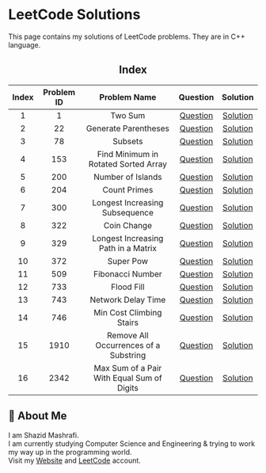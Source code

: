 # LeetCode Solutions

This page contains my solutions of LeetCode problems. They are in C++ language.  


<div align="center">

## Index 

| Index | Problem ID | Problem Name | Question | Solution |
|:-----:| :--------: | :----------: | :------: | :------: |
| 1 | 1 | Two Sum | [Question](https://leetcode.com/problems/two-sum) | [Solution](https://github.com/ShazidMashrafi/Problem-Solving/tree/master/Online%20Judges/LeetCode/Codes/1%20-%20Two%20Sum)
| 2 | 22 | Generate Parentheses | [Question](https://leetcode.com/problems/generate-parentheses) | [Solution](https://github.com/ShazidMashrafi/Problem-Solving/tree/master/Online%20Judges/LeetCode/Codes/22%20-%20Generate%20Parentheses)
| 3 | 78 | Subsets | [Question](https://leetcode.com/problems/subsets) | [Solution](https://github.com/ShazidMashrafi/Problem-Solving/tree/master/Online%20Judges/LeetCode/Codes/78%20-%20Subsets)
| 4 | 153 | Find Minimum in Rotated Sorted Array | [Question](https://leetcode.com/problems/find-minimum-in-rotated-sorted-array) | [Solution](https://github.com/ShazidMashrafi/Problem-Solving/tree/master/Online%20Judges/LeetCode/Codes/153%20-%20Find%20Minimum%20in%20Rotated%20Sorted%20Array)
| 5 | 200 | Number of Islands | [Question](https://leetcode.com/problems/number-of-islands) | [Solution](https://github.com/ShazidMashrafi/Problem-Solving/tree/master/Online%20Judges/LeetCode/Codes/200%20-%20Number%20of%20Islands)
| 6 | 204 | Count Primes | [Question](https://leetcode.com/problems/count-primes) | [Solution](https://github.com/ShazidMashrafi/Problem-Solving/tree/master/Online%20Judges/LeetCode/Codes/204%20-%20Count%20Primes)
| 7 | 300 | Longest Increasing Subsequence | [Question](https://leetcode.com/problems/longest-increasing-subsequence) | [Solution](https://github.com/ShazidMashrafi/Problem-Solving/tree/master/Online%20Judges/LeetCode/Codes/300%20-%20Longest%20Increasing%20Subsequence)
| 8 | 322 | Coin Change | [Question](https://leetcode.com/problems/coin-change) | [Solution](https://github.com/ShazidMashrafi/Problem-Solving/tree/master/Online%20Judges/LeetCode/Codes/322%20-%20Coin%20Change)
| 9 | 329 | Longest Increasing Path in a Matrix | [Question](https://leetcode.com/problems/longest-increasing-path-in-a-matrix) | [Solution](https://github.com/ShazidMashrafi/Problem-Solving/tree/master/Online%20Judges/LeetCode/Codes/329%20-%20Longest%20Increasing%20Path%20in%20a%20Matrix)
| 10 | 372 | Super Pow | [Question](https://leetcode.com/problems/super-pow) | [Solution](https://github.com/ShazidMashrafi/Problem-Solving/tree/master/Online%20Judges/LeetCode/Codes/372%20-%20Super%20Pow)
| 11 | 509 | Fibonacci Number | [Question](https://leetcode.com/problems/fibonacci-number) | [Solution](https://github.com/ShazidMashrafi/Problem-Solving/tree/master/Online%20Judges/LeetCode/Codes/509%20-%20Fibonacci%20Number)
| 12 | 733 | Flood Fill | [Question](https://leetcode.com/problems/flood-fill) | [Solution](https://github.com/ShazidMashrafi/Problem-Solving/tree/master/Online%20Judges/LeetCode/Codes/733%20-%20Flood%20Fill)
| 13 | 743 | Network Delay Time | [Question](https://leetcode.com/problems/network-delay-time) | [Solution](https://github.com/ShazidMashrafi/Problem-Solving/tree/master/Online%20Judges/LeetCode/Codes/743%20-%20Network%20Delay%20Time)
| 14 | 746 | Min Cost Climbing Stairs | [Question](https://leetcode.com/problems/min-cost-climbing-stairs) | [Solution](https://github.com/ShazidMashrafi/Problem-Solving/tree/master/Online%20Judges/LeetCode/Codes/746%20-%20Min%20Cost%20Climbing%20Stairs)
| 15 | 1910 | Remove All Occurrences of a Substring | [Question](https://leetcode.com/problems/remove-all-occurrences-of-a-substring) | [Solution](https://github.com/ShazidMashrafi/Problem-Solving/tree/master/Online%20Judges/LeetCode/Codes/1910%20-%20Remove%20All%20Occurrences%20of%20a%20Substring)
| 16 | 2342 | Max Sum of a Pair With Equal Sum of Digits | [Question](https://leetcode.com/problems/max-sum-of-a-pair-with-equal-sum-of-digits) | [Solution](https://github.com/ShazidMashrafi/Problem-Solving/tree/master/Online%20Judges/LeetCode/Codes/2342%20-%20Max%20Sum%20of%20a%20Pair%20With%20Equal%20Sum%20of%20Digits)



</div>

## 🚀 About Me

I am Shazid Mashrafi.  
I am currently studying Computer Science and Engineering & trying to work my way up in the programming world.     
Visit my [Website](https://shazidmashrafi.com) and [LeetCode](https://leetcode.com/shazidmashrafi) account.
